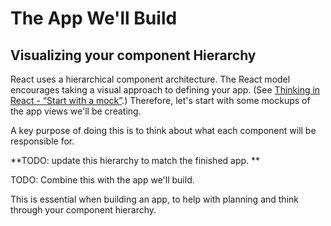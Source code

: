 # The App We'll Build

## Visualizing your component Hierarchy

React uses a hierarchical component architecture.  The React model encourages taking a visual approach to defining your app.  (See [Thinking in React - “Start with a mock”](https://facebook.github.io/react/docs/thinking-in-react.html).) Therefore, let's start with some mockups of the app views we'll be creating.

A key purpose of doing this is to think about what each component will be responsible for.

**TODO: update this hierarchy to match the finished app.
**

TODO: Combine this with the app we'll build.

This is essential when building an app, to help with planning and think through your component hierarchy.  
